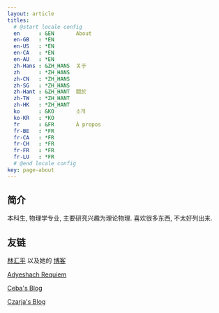 ```yaml
---
layout: article
titles:
  # @start locale config
  en      : &EN       About
  en-GB   : *EN
  en-US   : *EN
  en-CA   : *EN
  en-AU   : *EN
  zh-Hans : &ZH_HANS  关于
  zh      : *ZH_HANS
  zh-CN   : *ZH_HANS
  zh-SG   : *ZH_HANS
  zh-Hant : &ZH_HANT  關於
  zh-TW   : *ZH_HANT
  zh-HK   : *ZH_HANT
  ko      : &KO       소개
  ko-KR   : *KO
  fr      : &FR       À propos
  fr-BE   : *FR
  fr-CA   : *FR
  fr-CH   : *FR
  fr-FR   : *FR
  fr-LU   : *FR
  # @end locale config
key: page-about
---
```


## 简介

本科生, 物理学专业, 主要研究兴趣为理论物理. 喜欢很多东西, 不太好列出来.

## 友链

[林汇平](https://lhp-pku.top/) 以及她的 [博客](https://blog.lhp-pku.top/)

[Adyeshach Requiem](https://adyeshachrequiem.github.io/)

[Ceba's Blog](https://blog.ceba.tech/)

[Czarja's Blog](http://blog.czarja.tk/)